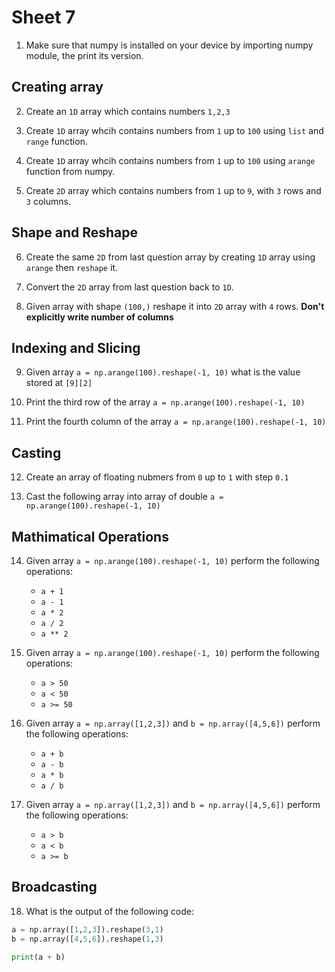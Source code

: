 # Sheet 7

1. Make sure that numpy is installed on your device by importing numpy module, the print its version.

## Creating array

2. Create an `1D` array which contains numbers `1,2,3`

3. Create `1D` array whcih contains numbers from `1` up to `100` using `list` and `range` function.

4. Create `1D` array whcih contains numbers from `1` up to `100` using `arange` function from numpy.

5. Create `2D` array which contains numbers from `1` up to `9`, with `3` rows and `3` columns.

## Shape and Reshape

6. Create the same `2D` from last question array by creating `1D` array using `arange` then `reshape` it.

7. Convert the `2D` array from last question back to `1D`.

8. Given array with shape `(100,)` reshape it into `2D` array with `4` rows. **Don't explicitly write number of columns**

## Indexing and Slicing

9. Given array `a = np.arange(100).reshape(-1, 10)` what is the value stored at `[9][2]`

10. Print the third row of the array `a = np.arange(100).reshape(-1, 10)`

11. Print the fourth column of the array `a = np.arange(100).reshape(-1, 10)`

## Casting

12. Create an array of floating nubmers from `0` up to `1` with step `0.1`

13. Cast the following array into array of double `a = np.arange(100).reshape(-1, 10)`

## Mathimatical Operations

14. Given array `a = np.arange(100).reshape(-1, 10)` perform the following operations:
    - `a + 1`
    - `a - 1`
    - `a * 2`
    - `a / 2`
    - `a ** 2`

15. Given array `a = np.arange(100).reshape(-1, 10)` perform the following operations:
    - `a > 50`
    - `a < 50`
    - `a >= 50`

16. Given array `a = np.array([1,2,3])` and `b = np.array([4,5,6])` perform the following operations:
    - `a + b`
    - `a - b`
    - `a * b`
    - `a / b`

17. Given array `a = np.array([1,2,3])` and `b = np.array([4,5,6])` perform the following operations:
    - `a > b`
    - `a < b`
    - `a >= b`

## Broadcasting

18. What is the output of the following code:

```python
a = np.array([1,2,3]).reshape(3,1)
b = np.array([4,5,6]).reshape(1,3)

print(a + b)
```

